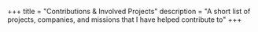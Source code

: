 +++
title = "Contributions & Involved Projects"
description = "A short list of projects, companies, and missions that I have helped contribute to"
+++

